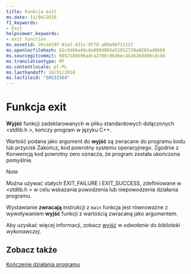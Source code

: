 ```yaml
---
title: Funkcja exit
ms.date: 11/04/2016
f1_keywords:
- Exit
helpviewer_keywords:
- exit function
ms.assetid: 26ce439f-81e2-431c-9ff8-a09a96f32127
ms.openlocfilehash: 82c9d00a49c8a080d893a51052739a0265ad0860
ms.sourcegitcommit: 6052185696adca270bc9bdbec45a626dd89cdcdd
ms.translationtype: MT
ms.contentlocale: pl-PL
ms.lasthandoff: 10/31/2018
ms.locfileid: "50532564"
---
```

# <a name="exit-function"></a>Funkcja exit

**Wyjść** funkcji zadeklarowanych w pliku standardowych dołączonych \<stdlib.h >, kończy program w języku C++.

Wartość podana jako argument do **wyjść** są zwracane do programu kodu lub przycisk Zakończ, kod powrotny systemu operacyjnego. Zgodnie z Konwencją kod powrotny zero oznacza, że program została ukończona pomyślnie.

> [!NOTE]
>  Można używać stałych EXIT_FAILURE i EXIT_SUCCESS, zdefiniowane w \<stdlib.h > w celu wskazania powodzenia lub niepowodzenia działania programu.

Wystawianie **zwracają** instrukcji z `main` funkcja jest równoważne z wywoływaniem **wyjść** funkcji z wartością zwracaną jako argumentem.

Aby uzyskać więcej informacji, zobacz [wyjść](../c-runtime-library/reference/exit-exit-exit.md) w *odwołanie do biblioteki wykonawczej*.

## <a name="see-also"></a>Zobacz także

[Kończenie działania programu](../cpp/program-termination.md)